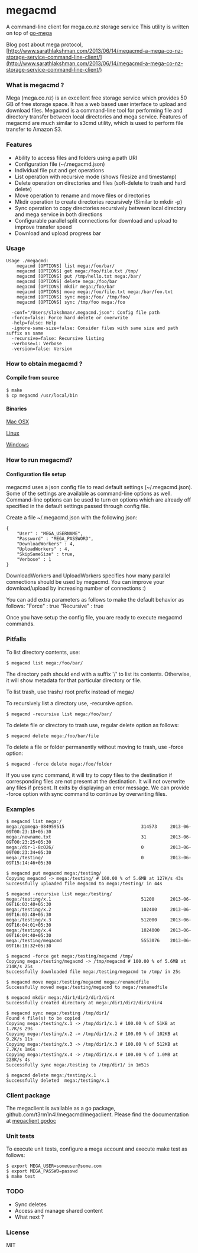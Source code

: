 megacmd
=======

A command-line client for mega.co.nz storage service
This utility is written on top of [go-mega](http://github.com/t3rm1n4l/go-mega)

Blog post about mega protocol, [http://www.sarathlakshman.com/2013/06/14/megacmd-a-mega-co-nz-storage-service-command-line-client/](http://www.sarathlakshman.com/2013/06/14/megacmd-a-mega-co-nz-storage-service-command-line-client/)

### What is megacmd ?
Mega (mega.co.nz) is an excellent free storage service which provides 50 GB of free storage space. It has a web based user interface to upload and download files.
Megacmd is a command-line tool for performing file and directory transfer between local directories and mega service. Features of megacmd are much similar to s3cmd utility, which is used to perform file transfer to Amazon S3.

### Features
  - Ability to access files and folders using a path URI
  - Configuration file (~/.megacmd.json)
  - Individual file put and get operations
  - List operation with recursive mode (shows filesize and timestamp)
  - Delete operation on directories and files (soft-delete to trash and hard delete)
  - Move operation to rename and move files or directories
  - Mkdir operation to create directories recursively (Similar to mkdir -p)
  - Sync operation to copy directories recursively between local directory and mega service in both directions
  - Configurable parallel split connections for download and upload to improve transfer speed
  - Download and upload progress bar

### Usage
    Usage ./megacmd:
        megacmd [OPTIONS] list mega:/foo/bar/
        megacmd [OPTIONS] get mega:/foo/file.txt /tmp/
        megacmd [OPTIONS] put /tmp/hello.txt mega:/bar/
        megacmd [OPTIONS] delete mega:/foo/bar
        megacmd [OPTIONS] mkdir mega:/foo/bar
        megacmd [OPTIONS] move mega:/foo/file.txt mega:/bar/foo.txt
        megacmd [OPTIONS] sync mega:/foo/ /tmp/foo/
        megacmd [OPTIONS] sync /tmp/foo mega:/foo

      -conf="/Users/slakshman/.megacmd.json": Config file path
      -force=false: Force hard delete or overwrite
      -help=false: Help
      -ignore-same-size=false: Consider files with same size and path suffix as same
      -recursive=false: Recursive listing
      -verbose=1: Verbose
      -version=false: Version

### How to obtain megacmd ?

#### Compile from source

    $ make
    $ cp megacmd /usr/local/bin

#### Binaries

[Mac OSX](https://mega.co.nz/#!HE9THAwL!RzOtsmqpAf31K_6BOBmiDF9j97whf028v7jkMGJpCXI)

[Linux](https://mega.co.nz/#!2cNmHZjY!DARXJRmvakZ09Wjvc39GYlUeGzx7aM6NamU2wB9kHM4)

[Windows](https://mega.co.nz/#!uQdDxLhY!dtRe7DfsApiI9EeprNDg-QBgT8JPTL4OwPRC9__-1tw)

### How to run megacmd?

#### Configuration file setup

megacmd uses a json config file to read default settings (~/.megacmd.json). Some of the settings
are available as command-line options as well. Command-line options can be used
to turn on options which are already off specified in the default settings passed through config file.

Create a file ~/.megacmd.json with the following json:

    {
        "User" : "MEGA_USERNAME",
        "Password" : "MEGA_PASSWORD",
        "DownloadWorkers" : 4,
        "UploadWorkers" : 4,
        "SkipSameSize" : true,
        "Verbose" : 1
    }

DownloadWorkers and UploadWorkers specifies how many parallel connections should be used by megacmd.
You can improve your download/upload by increasing number of connections :)


You can add extra parameters as follows to make the default behavior as follows:
    "Force" : true
    "Recursive" : true

Once you have setup the config file, you are ready to execute megacmd commands.

### Pitfalls
To list directory contents, use:

    $ megacmd list mega:/foo/bar/

The directory path should end with a suffix '/' to list its contents. Otherwise, it will show metadata for that particular directory or file.

To list trash, use trash:/ root prefix instead of mega:/

To recursively list a directory use, -recursive option.

    $ megacmd -recursive list mega:/foo/bar/

To delete file or directory to trash use, regular delete option as follows:

    $ megacmd delete mega:/foo/bar/file

To delete a file or folder permanently without moving to trash, use -force option:

    $ megacmd -force delete mega:/foo/folder

If you use sync command, it will try to copy files to the destination if corresponding files are not present at the destination. It will not overwrite any files if present. It exits by displaying an error message. We can provide -force option with sync command to continue by overwriting files.

### Examples

    $ megacmd list mega:/
    mega:/gomega-084959515                             314573     2013-06-09T00:23:18+05:30
    mega:/newname.txt                                  31         2013-06-09T00:23:25+05:30
    mega:/dir-1-8cO26/                                 0          2013-06-09T00:23:34+05:30
    mega:/testing/                                     0          2013-06-09T15:14:46+05:30

    $ megacmd put megacmd mega:/testing/
    Copying megacmd -> mega:/testing/ # 100.00 % of 5.6MB at 127K/s 43s 
    Successfully uploaded file megacmd to mega:/testing/ in 44s

    $ megacmd -recursive list mega:/testing/ 
    mega:/testing/x.1                                  51200      2013-06-09T16:03:40+05:30
    mega:/testing/x.2                                  102400     2013-06-09T16:03:48+05:30
    mega:/testing/x.3                                  512000     2013-06-09T16:04:01+05:30
    mega:/testing/x.4                                  1024000    2013-06-09T16:04:40+05:30
    mega:/testing/megacmd                              5553076    2013-06-09T16:18:32+05:30

    $ megacmd -force get mega:/testing/megacmd /tmp/
    Copying mega:/testing/megacmd -> /tmp/megacmd # 100.00 % of 5.6MB at 214K/s 25s 
    Successfully downloaded file mega:/testing/megacmd to /tmp/ in 25s

    $ megacmd move mega:/testing/megacmd mega:/renamedfile
    Successfully moved mega:/testing/megacmd to mega:/renamedfile

    $ megacmd mkdir mega:/dir1/dir2/dir3/dir4
    Successfully created directory at mega:/dir1/dir2/dir3/dir4

    $ megacmd sync mega:/testing /tmp/dir1/
    Found 4 file(s) to be copied
    Copying mega:/testing/x.1 -> /tmp/dir1/x.1 # 100.00 % of 51KB at 1.7K/s 29s 
    Copying mega:/testing/x.2 -> /tmp/dir1/x.2 # 100.00 % of 102KB at 9.2K/s 11s 
    Copying mega:/testing/x.3 -> /tmp/dir1/x.3 # 100.00 % of 512KB at 7.7K/s 1m6s 
    Copying mega:/testing/x.4 -> /tmp/dir1/x.4 # 100.00 % of 1.0MB at 228K/s 4s 
    Successfully sync mega:/testing to /tmp/dir1/ in 1m51s

    $ megacmd delete mega:/testing/x.1
    Successfully deleted  mega:/testing/x.1

### Client package

The megaclient is available as a go package, github.com/t3rm1n4l/megacmd/megaclient.
Please find the documentation at [megaclient godoc](http://godoc.org/github.com/t3rm1n4l/megacmd/client)

### Unit tests

To execute unit tests, configure a mega account and execute make test as
follows:

    $ export MEGA_USER=someuser@some.com
    $ export MEGA_PASSWD=passwd
    $ make test

### TODO

* Sync deletes
* Access and manage shared content
* What next ?

### License

MIT
